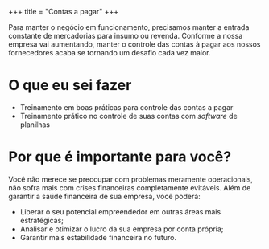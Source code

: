 +++
title = "Contas a pagar"
+++

Para manter o negócio em funcionamento, precisamos manter a entrada constante de
mercadorias para insumo ou revenda. Conforme a nossa empresa vai aumentando, manter o
controle das contas à pagar aos nossos fornecedores acaba se tornando um desafio cada
vez maior.

<!--more-->

# O que eu sei fazer

- Treinamento em boas práticas para controle das contas a pagar
- Treinamento prático no controle de suas contas com _software_ de planilhas

# Por que é importante para você?

Você não merece se preocupar com problemas meramente operacionais, não sofra mais com
crises financeiras completamente evitáveis. Além de garantir a saúde financeira de sua
empresa, você poderá:

- Liberar o seu potencial empreendedor em outras áreas mais estratégicas;
- Analisar e otimizar o lucro da sua empresa por conta própria;
- Garantir mais estabilidade financeira no futuro.

